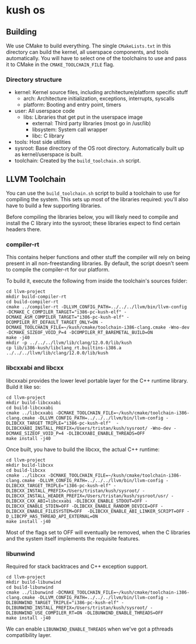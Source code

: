 # kush os

## Building
We use CMake to build everything. The single `CMakeLists.txt` in this directory can build the kernel, all userspace components, and tools automatically. You will have to select one of the toolchains to use and pass it to CMake in the `CMAKE_TOOLCHAIN_FILE` flag.

### Directory structure
- kernel: Kernel source files, including architecture/platform specific stuff
    - arch: Architecture initialization, exceptions, interrupts, syscalls
    - platform: Booting and entry point, timers
- user: All userspace code
    - libs: Libraries that get put in the userspace image
        - external: Third party libraries (most go in /usr/lib)
        - libsystem: System call wrapper
        - libc: C library
- tools: Host side utilities
- sysroot: Base directory of the OS root directory. Automatically built up as kernel/userspace is built.
- toolchain: Created by the `build_toolchain.sh` script.

## LLVM Toolchain
You can use the `build_toolchain.sh` script to build a toolchain to use for compiling the system. This sets up most of the libraries required: you'll also have to build a few supporting libraries.

Before compiling the libraries below, you will likely need to compile and install the C library into the sysroot; these libraries expect to find certain headers there.

### compiler-rt
This contains helper functions and other stuff the compiler will rely on being present in all non-freestanding libraries. By default, the script doesn't seem to compile the compiler-rt for our platform. 

To build it, execute the following from inside the toolchain's sources folder:

```
cd llvm-project
mkdir build-compiler-rt
cd build-compiler-rt
cmake ../compiler-rt -DLLVM_CONFIG_PATH=../../../llvm/bin/llvm-config -DCMAKE_C_COMPILER_TARGET="i386-pc-kush-elf" -DCMAKE_ASM_COMPILER_TARGET="i386-pc-kush-elf" -DCOMPILER_RT_DEFAULT_TARGET_ONLY=ON -DCMAKE_TOOLCHAIN_FILE=~/kush/cmake/toolchain-i386-clang.cmake -Wno-dev -DCMAKE_SIZEOF_VOID_P=4 -DCOMPILER_RT_BAREMETAL_BUILD=ON
make -j40
mkdir -p ../../../llvm/lib/clang/12.0.0/lib/kush 
cp lib/i386-kush/libclang_rt.builtins-i386.a ../../../llvm/lib/clang/12.0.0/lib/kush
```

### libcxxabi and libcxx
libcxxabi provides the lower level portable layer for the C++ runtime library. Build it like so:

```
cd llvm-project
mkdir build-libcxxabi
cd build-libcxxabi
cmake ../libcxxabi -DCMAKE_TOOLCHAIN_FILE=~/kush/cmake/toolchain-i386-clang.cmake -DLLVM_CONFIG_PATH=../../../llvm/bin/llvm-config -DLIBCXX_TARGET_TRIPLE="i386-pc-kush-elf"  -DLIBCXXABI_INSTALL_PREFIX=/Users/tristan/kush/sysroot/ -Wno-dev -DCMAKE_SIZEOF_VOID_P=4 -DLIBCXXABI_ENABLE_THREADS=OFF
make install -j40
```

Once built, you have to build the libcxx, the actual C++ runtime:

```
cd llvm-project
mkdir build-libcxx
cd build-libcxx
cmake ../libcxx -DCMAKE_TOOLCHAIN_FILE=~/kush/cmake/toolchain-i386-clang.cmake -DLLVM_CONFIG_PATH=../../../llvm/bin/llvm-config -DLIBCXX_TARGET_TRIPLE="i386-pc-kush-elf" -DLIBCXX_INSTALL_PREFIX=/Users/tristan/kush/sysroot/ -DLIBCXX_INSTALL_HEADER_PREFIX=/Users/tristan/kush/sysroot/usr/ -DLIBCXX_CXX_ABI=libcxxabi -DLIBCXX_ENABLE_STDOUT=OFF -DLIBCXX_ENABLE_STDIN=OFF -DLIBCXX_ENABLE_RANDOM_DEVICE=OFF -DLIBCXX_ENABLE_FILESYSTEM=OFF  -DLIBCXX_ENABLE_ABI_LINKER_SCRIPT=OFF -D_LIBCPP_HAS_THREAD_API_EXTERNAL=ON
make install -j40
```

Most of the flags set to OFF will eventually be removed, when the C libraries and the system itself implements the requisite features.

### libunwind
Required for stack backtraces and C++ exception support. 


```
cd llvm-project
mkdir build-libunwind
cd build-libunwind
cmake ../libunwind -DCMAKE_TOOLCHAIN_FILE=~/kush/cmake/toolchain-i386-clang.cmake -DLLVM_CONFIG_PATH=../../../llvm/bin/llvm-config -DLIBUNWIND_TARGET_TRIPLE="i386-pc-kush-elf" -DLIBUNWIND_INSTALL_PREFIX=/Users/tristan/kush/sysroot/ -DLIBUNWIND_USE_COMPILER_RT=ON -DLIBUNWIND_ENABLE_THREADS=OFF
make install -j40
```

We can enable `LIBUNWIND_ENABLE_THREADS` when we've got a pthreads compatibility layer.
